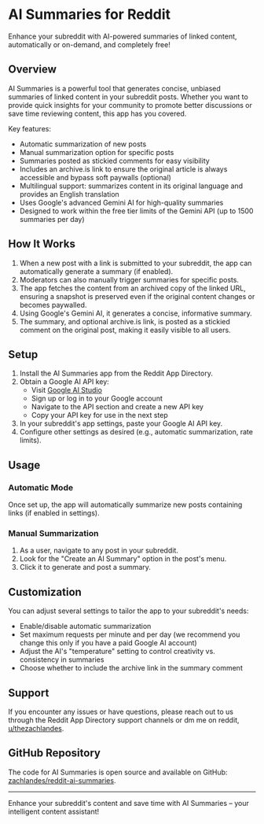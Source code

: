 # AI Summaries for Reddit

Enhance your subreddit with AI-powered summaries of linked content, automatically or on-demand, and completely free!

## Overview

AI Summaries is a powerful tool that generates concise, unbiased summaries of linked content in your subreddit posts. Whether you want to provide quick insights for your community to promote better discussions or save time reviewing content, this app has you covered.

Key features:
- Automatic summarization of new posts
- Manual summarization option for specific posts
- Summaries posted as stickied comments for easy visibility
- Includes an archive.is link to ensure the original article is always accessible and bypass soft paywalls (optional)
- Multilingual support: summarizes content in its original language and provides an English translation
- Uses Google's advanced Gemini AI for high-quality summaries
- Designed to work within the free tier limits of the Gemini API (up to 1500 summaries per day)

## How It Works

1. When a new post with a link is submitted to your subreddit, the app can automatically generate a summary (if enabled).
2. Moderators can also manually trigger summaries for specific posts.
3. The app fetches the content from an archived copy of the linked URL, ensuring a snapshot is preserved even if the original content changes or becomes paywalled.
4. Using Google's Gemini AI, it generates a concise, informative summary.
5. The summary, and optional archive.is link, is posted as a stickied comment on the original post, making it easily visible to all users.

## Setup

1. Install the AI Summaries app from the Reddit App Directory.
2. Obtain a Google AI API key:
   - Visit [Google AI Studio](https://ai.google.dev/)
   - Sign up or log in to your Google account
   - Navigate to the API section and create a new API key
   - Copy your API key for use in the next step
3. In your subreddit's app settings, paste your Google AI API key.
4. Configure other settings as desired (e.g., automatic summarization, rate limits).

## Usage

### Automatic Mode
Once set up, the app will automatically summarize new posts containing links (if enabled in settings).

### Manual Summarization
1. As a user, navigate to any post in your subreddit.
2. Look for the "Create an AI Summary" option in the post's menu.
3. Click it to generate and post a summary.

## Customization

You can adjust several settings to tailor the app to your subreddit's needs:
- Enable/disable automatic summarization
- Set maximum requests per minute and per day (we recommend you change this only if you have a paid Google AI account)
- Adjust the AI's "temperature" setting to control creativity vs. consistency in summaries
- Choose whether to include the archive link in the summary comment

## Support

If you encounter any issues or have questions, please reach out to us through the Reddit App Directory support channels or dm me on reddit, [u/thezachlandes](https://www.reddit.com/user/thezachlandes).

## GitHub Repository

The code for AI Summaries is open source and available on GitHub: [zachlandes/reddit-ai-summaries](https://github.com/zachlandes/reddit-ai-summaries).

---

Enhance your subreddit's content and save time with AI Summaries – your intelligent content assistant!